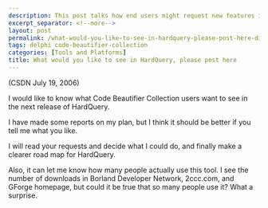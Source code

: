 ```yaml
---
description: This post talks how end users might request new features in HardQuery.
excerpt_separator: <!--more-->
layout: post
permalink: /what-would-you-like-to-see-in-hardquery-please-post-here-d3e977c3a93d
tags: delphi code-beautifier-collection
categories: [Tools and Platforms]
title: What would you like to see in HardQuery, please post here
---
```

(CSDN July 19, 2006)

I would like to know what Code Beautifier Collection users want to see in the next release of HardQuery.
<!--more-->

I have made some reports on my plan, but I think it should be better if you tell me what you like.

I will read your requests and decide what I could do, and finally make a clearer road map for HardQuery.

Also, it can let me know how many people actually use this tool. I see the number of downloads in Borland Developer Network, 2ccc.com, and GForge homepage, but could it be true that so many people use it? What a surprise.
